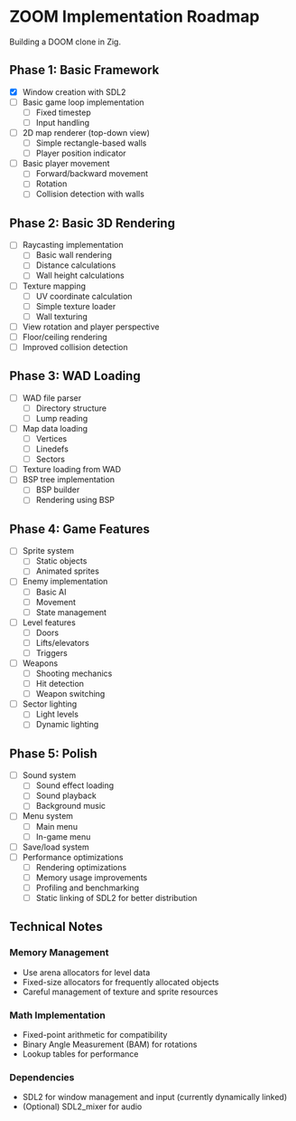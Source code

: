 # ZOOM Implementation Roadmap

Building a DOOM clone in Zig.

## Phase 1: Basic Framework
- [x] Window creation with SDL2
- [ ] Basic game loop implementation
  - [ ] Fixed timestep
  - [ ] Input handling
- [ ] 2D map renderer (top-down view)
  - [ ] Simple rectangle-based walls
  - [ ] Player position indicator
- [ ] Basic player movement
  - [ ] Forward/backward movement
  - [ ] Rotation
  - [ ] Collision detection with walls

## Phase 2: Basic 3D Rendering
- [ ] Raycasting implementation
  - [ ] Basic wall rendering
  - [ ] Distance calculations
  - [ ] Wall height calculations
- [ ] Texture mapping
  - [ ] UV coordinate calculation
  - [ ] Simple texture loader
  - [ ] Wall texturing
- [ ] View rotation and player perspective
- [ ] Floor/ceiling rendering
- [ ] Improved collision detection

## Phase 3: WAD Loading
- [ ] WAD file parser
  - [ ] Directory structure
  - [ ] Lump reading
- [ ] Map data loading
  - [ ] Vertices
  - [ ] Linedefs
  - [ ] Sectors
- [ ] Texture loading from WAD
- [ ] BSP tree implementation
  - [ ] BSP builder
  - [ ] Rendering using BSP

## Phase 4: Game Features
- [ ] Sprite system
  - [ ] Static objects
  - [ ] Animated sprites
- [ ] Enemy implementation
  - [ ] Basic AI
  - [ ] Movement
  - [ ] State management
- [ ] Level features
  - [ ] Doors
  - [ ] Lifts/elevators
  - [ ] Triggers
- [ ] Weapons
  - [ ] Shooting mechanics
  - [ ] Hit detection
  - [ ] Weapon switching
- [ ] Sector lighting
  - [ ] Light levels
  - [ ] Dynamic lighting

## Phase 5: Polish
- [ ] Sound system
  - [ ] Sound effect loading
  - [ ] Sound playback
  - [ ] Background music
- [ ] Menu system
  - [ ] Main menu
  - [ ] In-game menu
- [ ] Save/load system
- [ ] Performance optimizations
  - [ ] Rendering optimizations
  - [ ] Memory usage improvements
  - [ ] Profiling and benchmarking
  - [ ] Static linking of SDL2 for better distribution

## Technical Notes

### Memory Management
- Use arena allocators for level data
- Fixed-size allocators for frequently allocated objects
- Careful management of texture and sprite resources

### Math Implementation
- Fixed-point arithmetic for compatibility
- Binary Angle Measurement (BAM) for rotations
- Lookup tables for performance

### Dependencies
- SDL2 for window management and input (currently dynamically linked)
- (Optional) SDL2_mixer for audio 